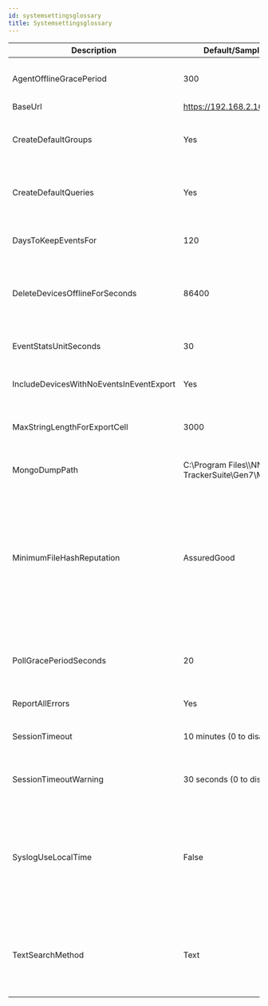 ```yaml
---
id: systemsettingsglossary
title: Systemsettingsglossary
---
```


| Description | Default/Sample Value | Comments |
| --- | --- | --- |
| AgentOfflineGracePeriod | 300 | Number of Seconds for Agent offline reporting |
| BaseUrl | https://192.168.2.160/ | System URL |
| CreateDefaultGroups | Yes | Suppress re-creation of default Groups on startup |
| CreateDefaultQueries | Yes | Suppress re-creation of default Queries on hub startup |
| DaysToKeepEventsFor | 120 | Number of Days to keep events in MongoDB |
| DeleteDevicesOfflineForSeconds | 86400 | Devices offline for this amount of time are automatically deleted |
| EventStatsUnitSeconds | 30 | Granularity (minutes) of events for Dashboard |
| IncludeDevicesWithNoEventsInEventExport | Yes | Includes all devices in Reports |
| MaxStringLengthForExportCell | 3000 | Controls the max number of characters to be exported for a report |
| MongoDumpPath | C:\\Program Files\\\NNT Change TrackerSuite\\Gen7\\MongoDB\\bin | Path to MongoDump Executable |
| MinimumFileHashReputation | AssuredGood | Controls the level of Whitelist assurance that maps to a planned event, alternative is AssumedGood which will bias results to give more tolerance to lower file reputations |
| PollGracePeriodSeconds | 20 | Number of Seconds for Polled Device grace period for off-line reporting |
| ReportAllErrors | Yes | Report on all Errors |
| SessionTimeout | 10 minutes (0 to disable) | Minutes before User Session is terminated |
| SessionTimeoutWarning | 30 seconds (0 to disable) | Warning before a User Session is terminated |
| SyslogUseLocalTime | False | Syslog is sent with UTC time by default, but this setting will send syslogs with local times gathered from the devices the agents run on. |
| TextSearchMethod | Text | Search method used, can be set to ‘regex’ to use more precise regular expression match |